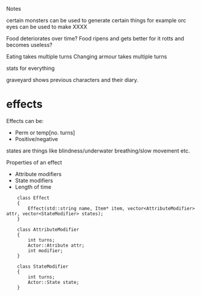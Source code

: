 Notes

certain monsters can be used to generate certain things
	for example orc eyes can be used to make XXXX

Food deteriorates over time?
Food ripens and gets better for it rotts and becomes useless?

Eating takes multiple turns
Changing armour takes multiple turns

stats for everything

graveyard shows previous characters and their diary.


effects
=======

Effects can be:
* Perm or temp[no. turns]
* Positive/negative

states are things like blindness/underwater breathing/slow movement etc.


Properties of an effect

* Attribute modifiers
* State modifiers
* Length of time
```
    class Effect
    {
	    Effect(std::string name, Item* item, vector<AttributeModifier> attr, vector<StateModifier> states);
    }

    class AttributeModifier
    {
	    int turns;
	    Actor::Atribute attr;
	    int modifier;
    }

    class StateModifier
    {
	    int turns;
	    Actor::State state;
    }
```
